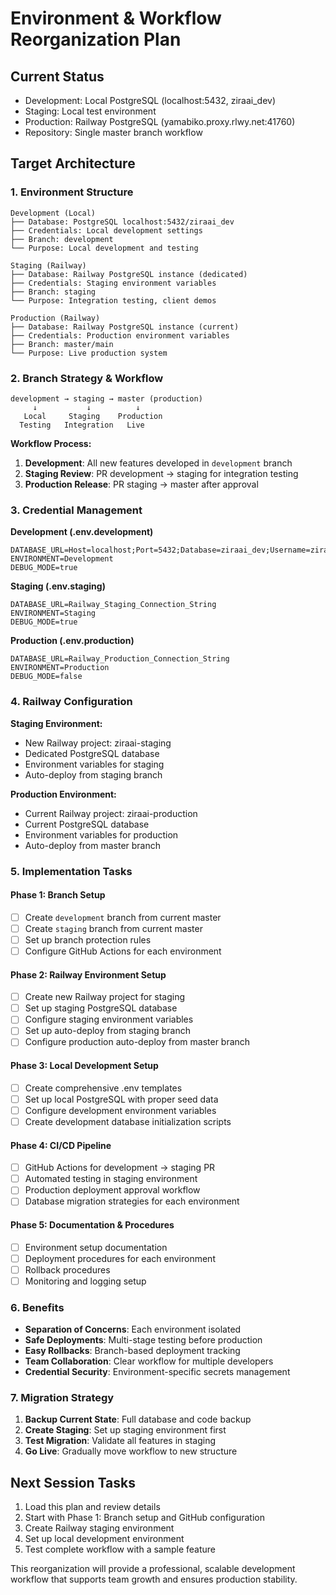# Environment & Workflow Reorganization Plan

## Current Status
- Development: Local PostgreSQL (localhost:5432, ziraai_dev)
- Staging: Local test environment 
- Production: Railway PostgreSQL (yamabiko.proxy.rlwy.net:41760)
- Repository: Single master branch workflow

## Target Architecture

### 1. Environment Structure
```
Development (Local)
├── Database: PostgreSQL localhost:5432/ziraai_dev
├── Credentials: Local development settings
├── Branch: development
└── Purpose: Local development and testing

Staging (Railway)
├── Database: Railway PostgreSQL instance (dedicated)
├── Credentials: Staging environment variables
├── Branch: staging
└── Purpose: Integration testing, client demos

Production (Railway)
├── Database: Railway PostgreSQL instance (current)
├── Credentials: Production environment variables  
├── Branch: master/main
└── Purpose: Live production system
```

### 2. Branch Strategy & Workflow
```
development → staging → master (production)
     ↓           ↓          ↓
   Local     Staging    Production
  Testing   Integration   Live
```

**Workflow Process:**
1. **Development**: All new features developed in `development` branch
2. **Staging Review**: PR development → staging for integration testing
3. **Production Release**: PR staging → master after approval

### 3. Credential Management

**Development (.env.development)**
```
DATABASE_URL=Host=localhost;Port=5432;Database=ziraai_dev;Username=ziraai;Password=devpass
ENVIRONMENT=Development
DEBUG_MODE=true
```

**Staging (.env.staging)**
```
DATABASE_URL=Railway_Staging_Connection_String
ENVIRONMENT=Staging  
DEBUG_MODE=true
```

**Production (.env.production)**
```
DATABASE_URL=Railway_Production_Connection_String
ENVIRONMENT=Production
DEBUG_MODE=false
```

### 4. Railway Configuration

**Staging Environment:**
- New Railway project: ziraai-staging
- Dedicated PostgreSQL database
- Environment variables for staging
- Auto-deploy from staging branch

**Production Environment:**
- Current Railway project: ziraai-production
- Current PostgreSQL database
- Environment variables for production
- Auto-deploy from master branch

### 5. Implementation Tasks

#### Phase 1: Branch Setup
- [ ] Create `development` branch from current master
- [ ] Create `staging` branch from current master
- [ ] Set up branch protection rules
- [ ] Configure GitHub Actions for each environment

#### Phase 2: Railway Environment Setup  
- [ ] Create new Railway project for staging
- [ ] Set up staging PostgreSQL database
- [ ] Configure staging environment variables
- [ ] Set up auto-deploy from staging branch
- [ ] Configure production auto-deploy from master branch

#### Phase 3: Local Development Setup
- [ ] Create comprehensive .env templates
- [ ] Set up local PostgreSQL with proper seed data
- [ ] Configure development environment variables
- [ ] Create development database initialization scripts

#### Phase 4: CI/CD Pipeline
- [ ] GitHub Actions for development → staging PR
- [ ] Automated testing in staging environment
- [ ] Production deployment approval workflow
- [ ] Database migration strategies for each environment

#### Phase 5: Documentation & Procedures
- [ ] Environment setup documentation
- [ ] Deployment procedures for each environment
- [ ] Rollback procedures
- [ ] Monitoring and logging setup

### 6. Benefits
- **Separation of Concerns**: Each environment isolated
- **Safe Deployments**: Multi-stage testing before production
- **Easy Rollbacks**: Branch-based deployment tracking  
- **Team Collaboration**: Clear workflow for multiple developers
- **Credential Security**: Environment-specific secrets management

### 7. Migration Strategy
1. **Backup Current State**: Full database and code backup
2. **Create Staging**: Set up staging environment first
3. **Test Migration**: Validate all features in staging
4. **Go Live**: Gradually move workflow to new structure

## Next Session Tasks
1. Load this plan and review details
2. Start with Phase 1: Branch setup and GitHub configuration
3. Create Railway staging environment
4. Set up local development environment
5. Test complete workflow with a sample feature

This reorganization will provide a professional, scalable development workflow that supports team growth and ensures production stability.